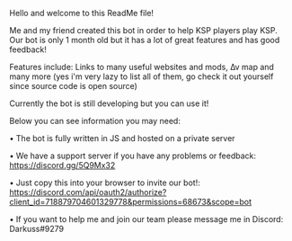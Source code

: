Hello and welcome to this ReadMe file!

Me and my friend created this bot in order to help KSP players play KSP. Our bot is only 1 month old but it has a lot of great features and has good feedback!

Features include: Links to many useful websites and mods, ∆v map and many more (yes i'm very lazy to list all of them, go check it out yourself since source code is open source)

Currently the bot is still developing but you can use it!

Below you can see information you may need:

• The bot is fully written in JS and hosted on a private server

• We have a support server if you have any problems or feedback: https://discord.gg/5Q9Mx32

• Just copy this into your browser to invite our bot!: https://discord.com/api/oauth2/authorize?client_id=718879704601329778&permissions=68673&scope=bot

• If you want to help me and join our team please message me in Discord: Darkuss#9279
